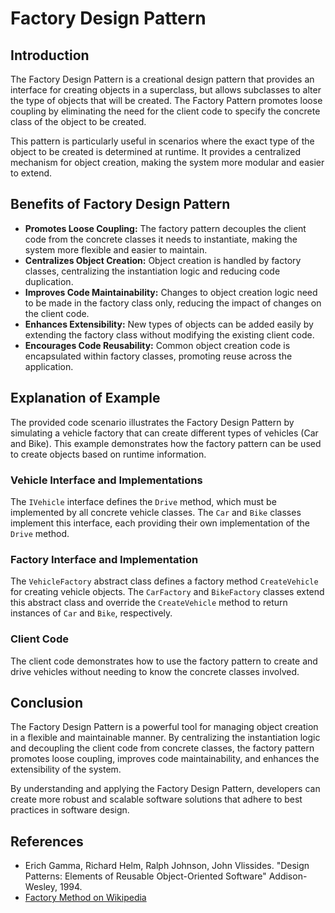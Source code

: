 # Factory Design Pattern

## Introduction

The Factory Design Pattern is a creational design pattern that provides an interface for creating objects in a superclass, but allows subclasses to alter the type of objects that will be created. The Factory Pattern promotes loose coupling by eliminating the need for the client code to specify the concrete class of the object to be created.

This pattern is particularly useful in scenarios where the exact type of the object to be created is determined at runtime. It provides a centralized mechanism for object creation, making the system more modular and easier to extend.

## Benefits of Factory Design Pattern

- **Promotes Loose Coupling:** The factory pattern decouples the client code from the concrete classes it needs to instantiate, making the system more flexible and easier to maintain.
- **Centralizes Object Creation:** Object creation is handled by factory classes, centralizing the instantiation logic and reducing code duplication.
- **Improves Code Maintainability:** Changes to object creation logic need to be made in the factory class only, reducing the impact of changes on the client code.
- **Enhances Extensibility:** New types of objects can be added easily by extending the factory class without modifying the existing client code.
- **Encourages Code Reusability:** Common object creation code is encapsulated within factory classes, promoting reuse across the application.

## Explanation of Example

The provided code scenario illustrates the Factory Design Pattern by simulating a vehicle factory that can create different types of vehicles (Car and Bike). This example demonstrates how the factory pattern can be used to create objects based on runtime information.

### Vehicle Interface and Implementations

The `IVehicle` interface defines the `Drive` method, which must be implemented by all concrete vehicle classes. The `Car` and `Bike` classes implement this interface, each providing their own implementation of the `Drive` method.

### Factory Interface and Implementation

The `VehicleFactory` abstract class defines a factory method `CreateVehicle` for creating vehicle objects. The `CarFactory` and `BikeFactory` classes extend this abstract class and override the `CreateVehicle` method to return instances of `Car` and `Bike`, respectively.

### Client Code

The client code demonstrates how to use the factory pattern to create and drive vehicles without needing to know the concrete classes involved.

## Conclusion

The Factory Design Pattern is a powerful tool for managing object creation in a flexible and maintainable manner. By centralizing the instantiation logic and decoupling the client code from concrete classes, the factory pattern promotes loose coupling, improves code maintainability, and enhances the extensibility of the system.

By understanding and applying the Factory Design Pattern, developers can create more robust and scalable software solutions that adhere to best practices in software design.

## References

- Erich Gamma, Richard Helm, Ralph Johnson, John Vlissides. "Design Patterns: Elements of Reusable Object-Oriented Software" Addison-Wesley, 1994.
- [Factory Method on Wikipedia](https://en.wikipedia.org/wiki/Factory_method_pattern)
